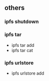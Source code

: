 ## others
### ipfs shutdown

### ipfs tar
- ipfs tar add
- ipfs tar cat

### ipfs urlstore
- ipfs urlstore add
